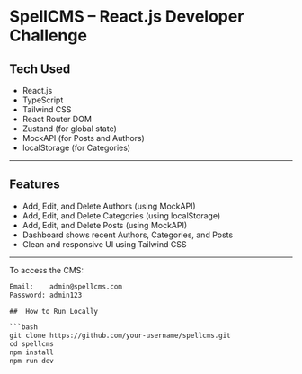 # SpellCMS – React.js Developer Challenge



## Tech Used

- React.js
- TypeScript
- Tailwind CSS
- React Router DOM
- Zustand (for global state)
- MockAPI (for Posts and Authors)
- localStorage (for Categories)

---

## Features

- Add, Edit, and Delete Authors (using MockAPI)
- Add, Edit, and Delete Categories (using localStorage)
- Add, Edit, and Delete Posts (using MockAPI)
- Dashboard shows recent Authors, Categories, and Posts
- Clean and responsive UI using Tailwind CSS

---
To access the CMS:

```txt
Email:    admin@spellcms.com  
Password: admin123

##  How to Run Locally

```bash
git clone https://github.com/your-username/spellcms.git
cd spellcms
npm install
npm run dev
